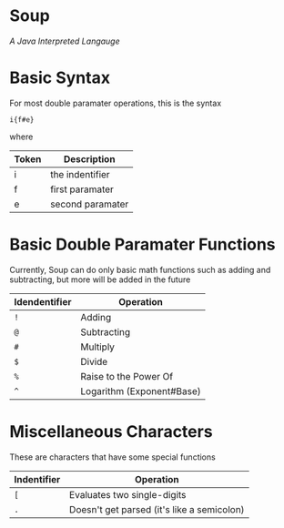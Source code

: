 # Soup
*A Java Interpreted Langauge*

# Basic Syntax
For most double paramater operations, this is the syntax

`i{f#e}`

where 

Token | Description
---- | ---
i | the indentifier
f | first paramater
e | second paramater

# Basic Double Paramater Functions
Currently, Soup can do only basic math functions such as adding and subtracting, but more will be added in the future

Idendentifier | Operation
----- | -----
`!` | Adding
`@` | Subtracting
`#` | Multiply
`$` | Divide
`%` | Raise to the Power Of
`^` | Logarithm (Exponent#Base)

# Miscellaneous Characters
These are characters that have some special functions

Indentifier | Operation
------- | --------
`[` | Evaluates two single-digits
`.` | Doesn't get parsed (it's like a semicolon)
